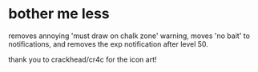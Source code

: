 # bother me less  
removes annoying 'must draw on chalk zone' warning, moves 'no bait' to notifications, and removes the exp notification after level 50.  
  
thank you to crackhead/cr4c for the icon art!  
